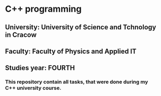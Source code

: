# C++ programming

## University: University of Science and Tchnology in Cracow
## Faculty: Faculty of Physics and Applied IT
## Studies year: FOURTH


### This repository contain all tasks, that were done during my C++ university course.

